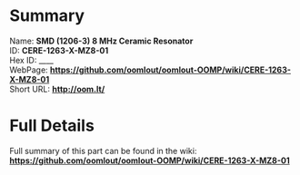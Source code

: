 
Summary
=================
  
Name: __SMD (1206-3) 8 MHz Ceramic Resonator__    
ID: __CERE-1263-X-MZ8-01__   
Hex ID: ____   
WebPage: __https://github.com/oomlout/oomlout-OOMP/wiki/CERE-1263-X-MZ8-01__   
Short URL: __http://oom.lt/__   

Full Details
==========================
Full summary of this part can be found in the wiki:   
__https://github.com/oomlout/oomlout-OOMP/wiki/CERE-1263-X-MZ8-01__    

